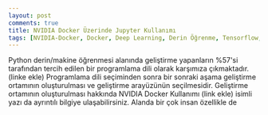 ```yaml
---
layout: post
comments: true
title: NVIDIA Docker Üzerinde Jupyter Kullanımı
tags: [NVIDIA-Docker, Docker, Deep Learning, Derin Öğrenme, Tensorflow, Jupyter, Jupyter Config, Jupyter Notebook]
---
```


Python derin/makine öğrenmesi alanında geliştirme yapanların %57'si tarafından tercih edilen bir programlama dili olarak karşımıza çıkmaktadır. (linke ekle) Programlama dili seçiminden sonra bir sonraki aşama geliştirme ortamının oluşturulması ve geliştirme arayüzünün seçilmesidir. Geliştirme ortamının oluşturulması hakkında NVIDIA Docker Kullanımı (link ekle) isimli yazı da ayrıntılı bilgiye ulaşabilirsiniz. Alanda bir çok insan özellikle de 



